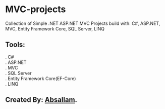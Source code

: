# MVC-projects
Collection of Simple .NET ASP.NET MVC Projects build with: C#, ASP.NET, MVC, Entity Framework Core, SQL Server, LINQ

## Tools:
. C#<br/>
. ASP.NET<br/>
. MVC<br/>
. SQL Server<br/>
. Entity Framework Core(EF-Core)<br/>
. LINQ<br/>


## Created By: [Absallam](https://github.com/absallam1999).
